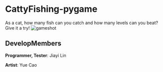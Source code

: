 # CattyFishing-pygame
As a cat, how many fish can you catch and how many levels can you beat? Give it a try!
![gameshot](https://github.com/LincoYaoLin/CattyFishing-pygame/assets/168736841/383ba8cf-e2f3-4fc4-ba61-a8b791366a33)
## DevelopMembers
**Programmer, Tester**: Jiayi Lin

**Artist**: Yue Cao

